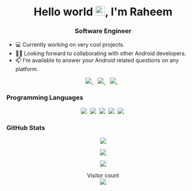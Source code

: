 <h1 align="center">Hello world <img src="https://media.giphy.com/media/hvRJCLFzcasrR4ia7z/giphy.gif" width="25px">, I'm Raheem</h1>

<h3 align="center">Software Engineer</h3>

- 💻 Currently working on very cool projects.
- ✌🏻 Looking forward to collaborating with other Android developers.
- 📫 I'm available to answer your Android related questions on any platform.
  

 <p align="center"> 
 <a href="https://www.linkedin.com/in/raheemadamboev/">
    <img src="https://img.shields.io/badge/linkedin-%230077B5.svg?&style=for-the-badge&logo=linkedin&logoColor=white" />
  </a>&nbsp;&nbsp;
  <a href="mailto:raheemadamboev@gmail.com">
    <img src="https://img.shields.io/badge/Gmail-D14836?style=for-the-badge&logo=gmail&logoColor=white" />
  </a>&nbsp;&nbsp;
  <a href="https://telegram.me/raheemadamboev">
    <img src="https://img.shields.io/badge/Telegram-1DA1F2?style=for-the-badge&logo=telegram&logoColor=white" />    
  </a>&nbsp;&nbsp;
 </p>

 ### Programming Languages

 <p align="center">
<img  src="https://img.shields.io/badge/Kotlin-8382E3?style=for-the-badge&logo=kotlin&logoColor=white">&nbsp;
<img  src="https://img.shields.io/badge/Java-E56F08?style=for-the-badge&logo=java&logoColor=white">&nbsp;
<img  src="https://img.shields.io/badge/JavaScript-fff200?style=for-the-badge&logo=javascript&logoColor=black">&nbsp;
<img  src="https://img.shields.io/badge/Python-227093?style=for-the-badge&logo=python&logoColor=white">&nbsp;
<img  src="https://img.shields.io/badge/SQL-b33939?style=for-the-badge&logo=sql&logoColor=white">&nbsp;
</p>

### GitHub Stats

<p align="center">
<img src="https://github-readme-stats.vercel.app/api?username=raheemadamboev&count_private=true&show_icons=true&theme=tokyonight" />
</p>

<p align="center">
<img src="https://github-readme-streak-stats.herokuapp.com/?user=raheemadamboev&theme=tokyonight" />
</p>

<p align="center">
<img src="https://github-readme-stats.vercel.app/api/top-langs/?username=raheemadamboev&layout=compact&theme=tokyonight&langs_count=10" />
</p>

<p align="center"> 
  Visitor count<br>
  <img src="https://profile-counter.glitch.me/raheemadamboev/count.svg" />
</p>
